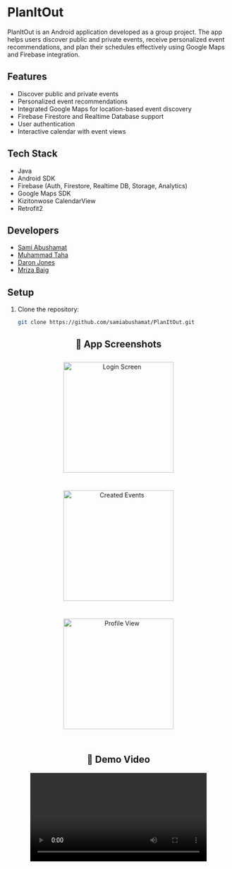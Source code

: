 # PlanItOut

PlanItOut is an Android application developed as a group project. The app helps users discover public and private events, receive personalized event recommendations, and plan their schedules effectively using Google Maps and Firebase integration.

## Features

- Discover public and private events
- Personalized event recommendations
- Integrated Google Maps for location-based event discovery
- Firebase Firestore and Realtime Database support
- User authentication
- Interactive calendar with event views

## Tech Stack

- Java
- Android SDK
- Firebase (Auth, Firestore, Realtime DB, Storage, Analytics)
- Google Maps SDK
- Kizitonwose CalendarView
- Retrofit2

## Developers

- [Sami Abushamat](https://github.com/samiabushamat)  
- [Muhammad Taha](https://github.com/MuhdTaha)  
- [Daron Jones](https://github.com/djones59)  
- [Mriza Baig](https://github.com/mbaig66uic)

## Setup

1. Clone the repository:
   ```bash
   git clone https://github.com/samiabushamat/PlanItOut.git
   
<h2 align="center">📸 App Screenshots</h2>

<div align="center" style="display: flex; justify-content: center; gap: 20px; flex-wrap: wrap;">

  <img src="app/assets/LogInPhoto.png" alt="Login Screen" width="250" style="margin: 10px;"/>
  <img src="app/assets/CreatedEvents.png" alt="Created Events" width="250" style="margin: 10px;"/>
  <img src="app/assets/ProfileView.png" alt="Profile View" width="250" style="margin: 10px;"/>

</div>

<br/>

<h2 align="center">🎥 Demo Video</h2>

<p align="center">
  <video width="400" controls>
    <source src="app/assets/Demo.mp4" type="video/mp4">
    Your browser does not support the video tag.  
    <a href="app/assets/Demo.mp4">Click here to view the video</a>
  </video>
</p>



